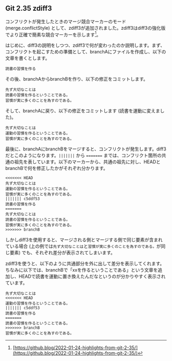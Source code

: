 ## Git 2.35 zdiff3
コンフリクトが発生したときのマージ競合マーカーのモード (merge.conflictStyle) として、zdiff3が追加されました。zdiff3はdiff3の強化版でより正確で簡素な競合マーカーを示します[^git_235]。

はじめに、diff3の説明をしつつ、zdiff3で何が変わったのか説明します。まず、コンフリクトを起こすための準備として、branchAにファイルを作成し、以下の文章を書くとします。

```text:branchA
読書の習慣を作る
```

その後、branchAからbranchBを作り、以下の修正をコミットします。

```text:branchB
先ず大切なことは
読書の習慣を作るということである。
習慣が実に多くのことを為すのである。
```

そして、branchAに戻り、以下の修正をコミットします (読書を運動に変えました)。

```text:branchA
先ず大切なことは
運動の習慣を作るということである。
習慣が実に多くのことを為すのである。
```

最後に、branchAにbranchBをマージすると、コンフリクトが発生します。diff3だとこのようになります。`|||||||` から `=======` までは、コンフリクト箇所の共通の祖先を表しています。以下のマーカーから、共通の祖先に対し、HEADとbranchBで何を修正したかがそれぞれ分かります。

```text:branchA
<<<<<<< HEAD
先ず大切なことは
運動の習慣を作るということである。
習慣が実に多くのことを為すのである。
||||||| c5ddf53
読書の習慣を作る
=======
先ず大切なことは
読書の習慣を作るということである。
習慣が実に多くのことを為すのである。
>>>>>>> branchB
```

しかしdiff3を使用すると、マージされる側とマージする側で同じ要素が含まれている場合 (上の例では`先ず大切なことは`と`習慣が実に多くのことを為すのである。`が同じ要素) でも、それぞれ差分が表示されてしまいます。

zdiff3を使うと、以下のように共通部分を外に出して差分を表示してくれます。ちなみに以下では、branchBで「xxを作るということである」という文章を追加し、HEADで読書を運動に置き換えたんだなというのが分かりやすく表示されています。

```text:branchA
先ず大切なことは
<<<<<<< HEAD
運動の習慣を作るということである。
||||||| c5ddf53
読書の習慣を作る
=======
読書の習慣を作るということである。
>>>>>>> branchB
習慣が実に多くのことを為すのである。
```

[^git_235]: [https://github.blog/2022-01-24-highlights-from-git-2-35/](https://github.blog/2022-01-24-highlights-from-git-2-35/)
